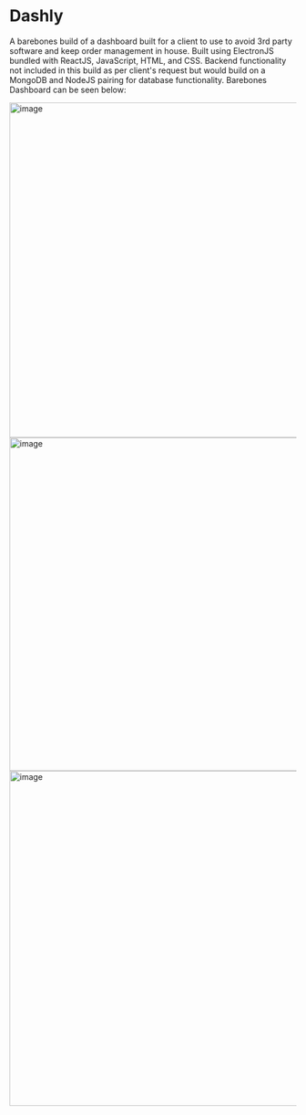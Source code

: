 # Dashly
A barebones build of a dashboard built for a client to use to avoid 3rd party software and keep order management in house.  Built using ElectronJS bundled with ReactJS, JavaScript, HTML, and CSS. Backend functionality not included in this build as per client's request but would build on a MongoDB and NodeJS pairing for database functionality.
Barebones Dashboard can be seen below:

<img width="587" alt="image" src="https://github.com/masoodashrafi/Dashly/assets/108488498/36b8af8c-b6fb-4e5a-a1db-88b7820474a3">
<img width="584" alt="image" src="https://github.com/masoodashrafi/Dashly/assets/108488498/e5063956-41b3-49eb-93df-743a0902b175">
<img width="587" alt="image" src="https://github.com/masoodashrafi/Dashly/assets/108488498/9fb4a02a-a30d-4f56-bf11-e24a1fa97353">

